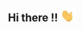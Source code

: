 <div align="center">
  <h2>Hi there !! <img src="https://github.com/Madfish5415/Madfish5415/blob/master/wave-emoji.gif" width="30px"></h2>
</div>
